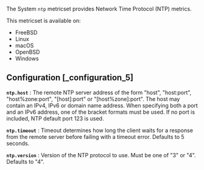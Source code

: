 The System `ntp` metricset provides Network Time Protocol (NTP) metrics.

This metricset is available on:

* FreeBSD
* Linux
* macOS
* OpenBSD
* Windows

## Configuration [_configuration_5]

**`ntp.host`**
: The remote NTP server address of the form "host", "host:port", "host%zone:port", "[host]:port" or "[host%zone]:port". The host may contain an IPv4, IPv6 or domain name address. When specifying both a port and an IPv6 address, one of the bracket formats must be used. If no port is included, NTP default port 123 is used.

**`ntp.timeout`**
: Timeout determines how long the client waits for a response from the remote server before failing with a timeout error. Defaults to 5 seconds.

**`ntp.version`**
: Version of the NTP protocol to use. Must be one of "3" or "4". Defaults to "4".